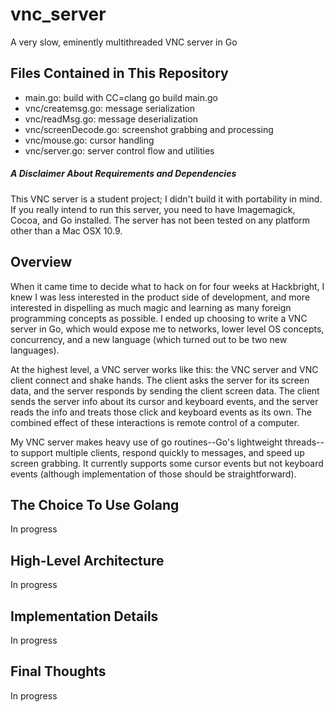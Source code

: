 vnc_server
==========

A very slow, eminently multithreaded VNC server in Go

## Files Contained in This Repository

+ main.go: build with CC=clang go build main.go
+ vnc/createmsg.go: message serialization
+ vnc/readMsg.go: message deserialization
+ vnc/screenDecode.go: screenshot grabbing and processing
+ vnc/mouse.go: cursor handling
+ vnc/server.go: server control flow and utilities

##### A Disclaimer About Requirements and Dependencies

This VNC server is a student project; I didn't build it with portability in mind. If you really intend to run this server, you need to have Imagemagick, Cocoa, and Go installed. The server has not been tested on any platform other than a Mac OSX 10.9. 

## Overview

When it came time to decide what to hack on for four weeks at Hackbright, I
knew I was less interested in the product side of development, and more
interested in dispelling as much magic and learning as many foreign
programming concepts as possible. I ended up choosing to write a VNC server in
Go, which would expose me to networks, lower level OS concepts, concurrency,
and a new language (which turned out to be two new languages).

At the highest level, a VNC server works like this: the VNC server and VNC client connect and shake hands. The client asks the server for its screen data, and the server responds by sending the client screen data. The client sends the server info about its cursor and keyboard events, and the server reads the info and treats those click and keyboard events as its own. The combined effect of these interactions is remote control of a computer.

My VNC server makes heavy use of go routines--Go's lightweight threads--to support multiple clients, respond quickly to messages, and speed up screen grabbing. It currently supports some cursor events but not keyboard events (although implementation of those should be straightforward).

## The Choice To Use Golang

In progress

## High-Level Architecture 

In progress

## Implementation Details

In progress

## Final Thoughts

In progress